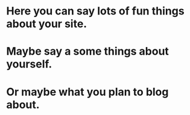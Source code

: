 # Here you can say lots of fun things about your site.

# Maybe say a some things about yourself.

# Or maybe what you plan to blog about.
